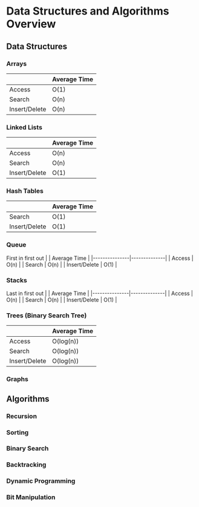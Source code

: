 # Data Structures and Algorithms Overview

## Data Structures

### Arrays

|               | Average Time |
|---------------|--------------|
| Access        | O(1)         |
| Search        | O(n)         |
| Insert/Delete | O(n)         |

### Linked Lists
|               | Average Time |
|---------------|--------------|
| Access        | O(n)         |
| Search        | O(n)         |
| Insert/Delete | O(1)         |

### Hash Tables
|               | Average Time |
|---------------|--------------|
| Search        | O(1)         |
| Insert/Delete | O(1)         |

### Queue
First in first out
|               | Average Time |
|---------------|--------------|
| Access        | O(n)         |
| Search        | O(n)         |
| Insert/Delete | O(1)         |

### Stacks
Last in first out
|               | Average Time |
|---------------|--------------|
| Access        | O(n)         |
| Search        | O(n)         |
| Insert/Delete | O(1)         |

### Trees (Binary Search Tree)
|               | Average Time |
|---------------|--------------|
| Access        | O(log(n))         |
| Search        | O(log(n))         |
| Insert/Delete | O(log(n))         |

### Graphs

## Algorithms

### Recursion

### Sorting

### Binary Search

### Backtracking

### Dynamic Programming

### Bit Manipulation
